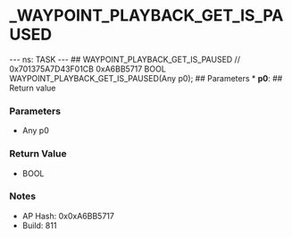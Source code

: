 # _WAYPOINT_PLAYBACK_GET_IS_PAUSED

--- ns: TASK --- ## WAYPOINT_PLAYBACK_GET_IS_PAUSED  // 0x701375A7D43F01CB 0xA6BB5717 BOOL WAYPOINT_PLAYBACK_GET_IS_PAUSED(Any p0);   ## Parameters * **p0**:  ## Return value

### Parameters
* Any p0

### Return Value
* BOOL

### Notes
* AP Hash: 0x0xA6BB5717
* Build: 811

